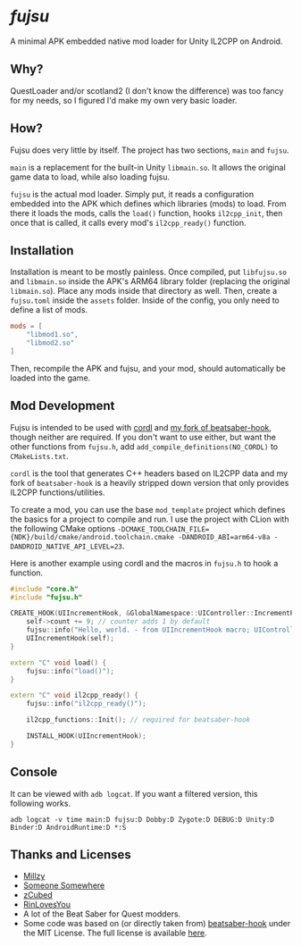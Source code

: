# *fujsu*
A minimal APK embedded native mod loader for Unity IL2CPP on Android.

## Why?
QuestLoader and/or scotland2 (I don't know the difference) was too fancy for my needs, so I figured I'd make my own very basic loader.

## How?
Fujsu does very little by itself. The project has two sections, `main` and `fujsu`.

`main` is a replacement for the built-in Unity `libmain.so`. It allows the original game data to load, while also loading fujsu.

`fujsu` is the actual mod loader. Simply put, it reads a configuration embedded into the APK which defines which libraries (mods) to load. From there it loads the mods, calls the `load()` function, hooks `il2cpp_init`, then once that is called, it calls every mod's `il2cpp_ready()` function.

## Installation
Installation is meant to be mostly painless. Once compiled, put `libfujsu.so` and `libmain.so` inside the APK's ARM64 library folder (replacing the original `libmain.so`). Place any mods inside that directory as well. Then, create a `fujsu.toml` inside the `assets` folder. Inside of the config, you only need to define a list of mods.

```toml
mods = [
    "libmod1.so",
    "libmod2.so"
]
```

Then, recompile the APK and fujsu, and your mod, should automatically be loaded into the game.

## Mod Development
Fujsu is intended to be used with [cordl](https://github.com/QuestPackageManager/cordl/) and [my fork of beatsaber-hook](https://github.com/TrevTV/beatsaber-hook), though neither are required. If you don't want to use either, but want the other functions from `fujsu.h`, add `add_compile_definitions(NO_CORDL)` to `CMakeLists.txt`. 

`cordl` is the tool that generates C++ headers based on IL2CPP data and my fork of `beatsaber-hook` is a heavily stripped down version that only provides IL2CPP functions/utilities.

To create a mod, you can use the base `mod_template` project which defines the basics for a project to compile and run. I use the project with CLion with the following CMake options `-DCMAKE_TOOLCHAIN_FILE={NDK}/build/cmake/android.toolchain.cmake -DANDROID_ABI=arm64-v8a -DANDROID_NATIVE_API_LEVEL=23`.

Here is another example using cordl and the macros in `fujsu.h` to hook a function.
```cpp
#include "core.h"
#include "fujsu.h"

CREATE_HOOK(UIIncrementHook, &GlobalNamespace::UIController::IncrementPressed, void, GlobalNamespace::UIController* self) {
    self->count += 9; // counter adds 1 by default
    fujsu::info("Hello, world. - from UIIncrementHook macro; UIController Instance ID: %d", self->GetInstanceID());
    UIIncrementHook(self);
}

extern "C" void load() {
    fujsu::info("load()");
}

extern "C" void il2cpp_ready() {
    fujsu::info("il2cpp_ready()");

    il2cpp_functions::Init(); // required for beatsaber-hook

    INSTALL_HOOK(UIIncrementHook);
}
```

## Console
It can be viewed with `adb logcat`. If you want a filtered version, this following works.

`adb logcat -v time main:D fujsu:D Dobby:D Zygote:D DEBUG:D Unity:D Binder:D AndroidRuntime:D *:S`

## Thanks and Licenses
- [Millzy](https://github.com/MillzyDev/)
- [Someone Somewhere](https://github.com/s1sw)
- [zCubed](https://github.com/zCubed3/)
- [RinLovesYou](https://github.com/RinLovesYou/)
- A lot of the Beat Saber for Quest modders.
- Some code was based on (or directly taken from) [beatsaber-hook](https://github.com/QuestPackageManager/beatsaber-hook) under the MIT License. The full license is available [here](https://github.com/QuestPackageManager/beatsaber-hook/blob/master/LICENSE).